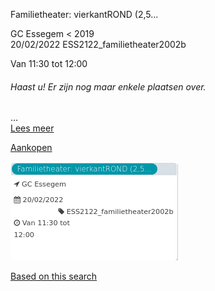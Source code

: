 Familietheater: vierkantROND (2,5...

GC Essegem < 2019  
20/02/2022 ESS2122\_familietheater2002b  

Van 11:30 tot 12:00

  

###### *Haast u! Er zijn nog maar enkele plaatsen over.*

  

...  
[Lees meer](https://tickets.vgc.be/activity/subscribe/ESS2122_familietheater2002b)

[Aankopen](https://tickets.vgc.be/ticketingActivity/subscribe/ESS2122_familietheater2002b)

![](65239.png)

[Based on this search](https://tickets.vgc.be/activity/index?&vrijeplaatsen=1&Age%5B%5D=3%2C5&entity=109)